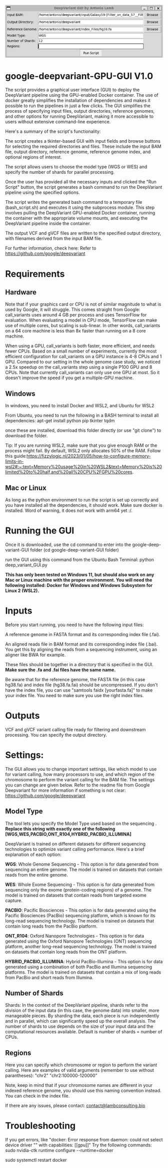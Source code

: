 ![alt text](https://github.com/antomicblitz/deepvariant-GPU-GUI/blob/main/google-deep-variant-gui.PNG?raw=true)
# google-deepvariant-GPU-GUI V1.0
The script provides a graphical user interface (GUI) to deploy the DeepVariant pipeline using the GPU-enabled Docker container. The use of docker greatly simplifies the installation of dependencies and makes it possible to run the pipelines in just a few clicks. The GUI simplifies the process of specifying input files, output directories, reference genomes, and other options for running DeepVariant, making it more accessible to users without extensive command-line experience. 

Here's a summary of the script's functionality:

The script creates a tkinter-based GUI with input fields and browse buttons for selecting the required directories and files. These include the input BAM file, output directory, reference genome, reference genome index, and optional regions of interest.

The script allows users to choose the model type (WGS or WES) and specify the number of shards for parallel processing.

Once the user has provided all the necessary inputs and clicked the "Run Script" button, the script generates a bash command to run the DeepVariant pipeline using the specified options.

The script writes the generated bash command to a temporary file (bash_script.sh) and executes it using the subprocess module. This step involves pulling the DeepVariant GPU-enabled Docker container, running the container with the appropriate volume mounts, and executing the DeepVariant pipeline inside the container.

The output VCF and gVCF files are written to the specified output directory, with filenames derived from the input BAM file.

For further information, check here: Refer to https://github.com/google/deepvariant 
# Requirements


## Hardware
Note that if your graphics card or CPU is not of similar magnitude to what is used by Google, it will struggle. 
This comes straight from Google:
call_variants uses around 4 GB per process and uses TensorFlow for evaluation. When evaluating a model in CPU mode, TensorFlow can make use of multiple cores, but scaling is sub-linear. In other words, call_variants on a 64 core machine is less than 8x faster than running on a 8 core machine.

When using a GPU, call_variants is both faster, more efficient, and needs fewer CPUs. Based on a small number of experiments, currently the most efficient configuration for call_variants on a GPU instance is 4-8 CPUs and 1 GPU. Compared to our setting in the whole genome case study, we noticed a 2.5x speedup on the call_variants step using a single P100 GPU and 8 CPUs. Note that currently call_variants can only use one GPU at most. So it doesn't improve the speed if you get a multiple-GPU machine.

## Windows
In windows, you need to install Docker and WSL2, and Ubuntu for WSL2

From Ubuntu, you need to run the following in a BASH terminal to install all dependencies:
apt-get install python pip tkinter tqdm

once these are installed, download this folder directly (or use "git clone") to download the folder.

Tip: If you are running WSL2, make sure that you give enough RAM or the process might fail. By default, WSL2 only allocates 50% of the RAM. Follow this guide:https://fizzylogic.nl/2023/01/05/how-to-configure-memory-limits-in-wsl2#:~:text=Memory%20usage%20in%20WSL2&text=Memory%20is%20limited%20to%20half,and%20all%20CPU%2FGPU%20cores.

## Mac or Linux
As long as the python environment to run the script is set up correctly and you have installed all the dependencies, it should work. Make sure docker is installed. Word of warning, it does not work with arm64 yet :/. 

# Running the GUI

Once it is downloaded, use the cd command to enter into the google-deep-variant-GUI folder (cd google-deep-variant-GUI folder)

run the GUI using this command from the Ubuntu Bash Terminal: python deep_variant_GUI.py

**This has only been tested on Windows 11, but should also work on any Mac or Linux machine with the proper environment. You will need the following installed: Docker for Windows and Windows Subsystem for Linux 2 (WSL2).**

# Inputs
Before you start running, you need to have the following input files:

A reference genome in FASTA format and its corresponding index file (.fai).

An aligned reads file in BAM format and its corresponding index file (.bai). You get this by aligning the reads from a sequencing instrument, using an aligner like BWA for example.

These files should be together in a directory that is specified in the GUI. **Make sure the .fa and .fai files have the same name.**

Be aware that for the reference genome, the FASTA file (in this case hg38.fa) and index file (hg38.fa.fai) should be uncompressed. If you don't have the index file, you can use "samtools faidx [yourfasta.fa]" to make your index file. You need to make sure you use the right index files.


# Outputs
VCF and gVCF variant calling file ready for filtering and downstream processing. You can specify the output directory.

# Settings:
The GUI allows you to change important settings, like which model to use for variant calling, how many processors to use, and which region of the chromosome to perform the variant calling for the BAM file. The settings you can change are given below.
Refer to the readme file from Google Deepvariant for more information if something is not clear: https://github.com/google/deepvariant

## Model Type
The tool lets you specify the Model Type used based on the sequencing . **Replace this string with exactly one of the following [WGS,WES,PACBIO,ONT_R104,HYBRID_PACBIO_ILLUMINA]**

DeepVariant is trained on different datasets for different sequencing technologies to optimize variant calling performance. Here's a brief explanation of each option:

**WGS**: Whole Genome Sequencing - This option is for data generated from sequencing an entire genome. The model is trained on datasets that contain reads from the entire genome.

**WES**: Whole Exome Sequencing - This option is for data generated from sequencing only the exome (protein-coding regions) of a genome. The model is trained on datasets that contain reads from targeted exome capture.

**PACBIO**: Pacific Biosciences - This option is for data generated using the Pacific Biosciences (PacBio) sequencing platform, which is known for its long-read sequencing technology. The model is trained on datasets that contain long reads from the PacBio platform.

**ONT_R104**: Oxford Nanopore Technologies - This option is for data generated using the Oxford Nanopore Technologies (ONT) sequencing platform, another long-read sequencing technology. The model is trained on datasets that contain long reads from the ONT platform.

**HYBRID_PACBIO_ILLUMINA**: Hybrid PacBio-Illumina - This option is for data generated using a combination of both PacBio and Illumina sequencing platforms. The model is trained on datasets that contain a mix of long reads from PacBio and short reads from Illumina.

## Number of Shards
Shards: In the context of the DeepVariant pipeline, shards refer to the division of the input data (in this case, the genome data) into smaller, more manageable pieces. By sharding the data, each piece is run independently and in parallel, which can significantly speed up the overall analysis. The number of shards to use depends on the size of your input data and the computational resources available. Default is number of shards = number of CPUs.


## Regions
Here you can specify which chromosome or region to perform the variant calling. Here are examples of valid arguments (remember to use without parantheses):
"chr2" 
"chr2:100000-120000"

Note, keep in mind that if your chromosome names are different in your indexed reference genome, you should use this naming convention instead. You can check in the index file. 

If there are any issues, please contact:
contact@lambconsulting.bio

# Troubleshooting
If you get errors, like
"docker: Error response from daemon: could not select device driver "" with capabilities: [[gpu]]"
Try the following commands:
sudo nvidia-ctk runtime configure --runtime=docker

sudo systemctl restart docker

